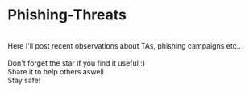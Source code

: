 # Phishing-Threats
 \
Here I'll post recent observations about TAs, phishing campaigns etc..\
 \
Don't forget the star if you find it useful :) \
Share it to help others aswell \
Stay safe!
